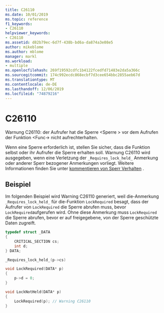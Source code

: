 ```yaml
---
title: C26110
ms.date: 10/01/2019
ms.topic: reference
f1_keywords:
- C26110
helpviewer_keywords:
- C26110
ms.assetid: d82b79ec-6d7f-438b-bd6a-da874a3e08e5
author: mikeblome
ms.author: mblome
manager: markl
ms.workload:
- multiple
ms.openlocfilehash: 269f19592cdfc1b4122fcedfd71483e2da5a366c
ms.sourcegitcommit: 174c992ecdc868ecbf7d3cee654bbc2855aeb67d
ms.translationtype: MT
ms.contentlocale: de-DE
ms.lasthandoff: 12/06/2019
ms.locfileid: "74879216"
---
```

# <a name="c26110"></a>C26110
Warnung C26110: der Aufrufer hat die Sperre \<Sperre > vor dem Aufrufen der Funktion \<Func-> nicht aufrechterhalten.

 Wenn eine Sperre erforderlich ist, stellen Sie sicher, dass die Funktion selbst oder ihr Aufrufer die Sperre erhalten soll. Warnung C26110 wird ausgegeben, wenn eine Verletzung der `_Requires_lock_held_` Anmerkung oder anderer Sperr bezogener Anmerkungen vorliegt. Weitere Informationen finden Sie unter [kommentieren von Sperr Verhalten](annotating-locking-behavior.md) .

## <a name="example"></a>Beispiel
 Im folgenden Beispiel wird Warning C26110 generiert, weil die-Anmerkung `_Requires_lock_held_` für die-Funktion `LockRequired` besagt, dass der Aufrufer von `LockRequired` die Sperre abrufen muss, bevor `LockRequired`aufgerufen wird. Ohne diese Anmerkung muss `LockRequired` die Sperre abrufen, bevor er auf freigegebene, von der Sperre geschützte Daten zugreift.

```cpp
typedef struct _DATA
{
    CRITICAL_SECTION cs;
    int d;
} DATA;

_Requires_lock_held_(p->cs)

void LockRequired(DATA* p)
{
    p->d = 0;
}

void LockNotHeld(DATA* p)
{
    LockRequired(p); // Warning C26110
}
```
